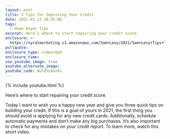 ```yaml
---
layout: post
title: 3 Tips for Improving Your Credit
date: 2021-01-13 16:35:06
tags:
  - Home Buyer Tips
excerpt: Here’s where to start repairing your credit score.
enclosure: >-
  https://vyralmarketing.s3.amazonaws.com/Sam+Levy/2021/Sam+Levy+Tips+To+Improve+Your+Credit+2.mp4
pullquote:
enclosure_type: video/mp4
enclosure_time:
use_youtube_image: true
youtube_alternate_image:
youtube_code: NulQ5LNxn6s
---
```


{% include youtube.html %}

Here’s where to start repairing your credit score.

Today I want to wish you a happy new year and give you three quick tips on building your credit. If this is a goal of yours in 2021, the first thing you should avoid is applying for any new credit cards. Additionally, schedule automatic payments and don’t make any big purchases. It’s also important to check for any mistakes on your credit report. To learn more, watch this short video.
